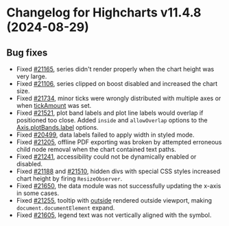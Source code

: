 # Changelog for Highcharts v11.4.8 (2024-08-29)


## Bug fixes
- Fixed [#21165](https://github.com/highcharts/highcharts/issues/21165), series didn't render properly when the chart height was very large.
- Fixed [#21106](https://github.com/highcharts/highcharts/issues/21106), series clipped on boost disabled and increased the chart size.
- Fixed [#21734](https://github.com/highcharts/highcharts/issues/21734), minor ticks were wrongly distributed with multiple axes or when [tickAmount](https://api.highcharts.com/highcharts/xAxis.tickAmount) was set.
- Fixed [#21521](https://github.com/highcharts/highcharts/issues/21521), plot band labels and plot line labels would overlap if positioned too close. Added `inside` and `allowOverlap` options to the [Axis.plotBands.label](https://api.highcharts.com/highcharts/xAxis.plotBands.label) options.
- Fixed [#20499](https://github.com/highcharts/highcharts/issues/20499), data labels failed to apply width in styled mode.
- Fixed [#21205](https://github.com/highcharts/highcharts/issues/21205), offline PDF exporting was broken by attempted erroneous child node removal when the chart contained text paths.
- Fixed [#21241](https://github.com/highcharts/highcharts/issues/21241), accessibility could not be dynamically enabled or disabled.
- Fixed [#21188](https://github.com/highcharts/highcharts/issues/21188) and [#21510](https://github.com/highcharts/highcharts/issues/21510), hidden divs with special CSS styles increased chart height by firing `ResizeObserver`.
- Fixed [#21650](https://github.com/highcharts/highcharts/issues/21650), the data module was not successfully updating the x-axis in some cases.
- Fixed [#21255](https://github.com/highcharts/highcharts/issues/21255), tooltip with [outside](https://api.highcharts.com/highcharts/tooltip.outside) rendered outside viewport, making `document.documentElement` expand.
- Fixed [#21605](https://github.com/highcharts/highcharts/issues/21605), legend text was not vertically aligned with the symbol.
